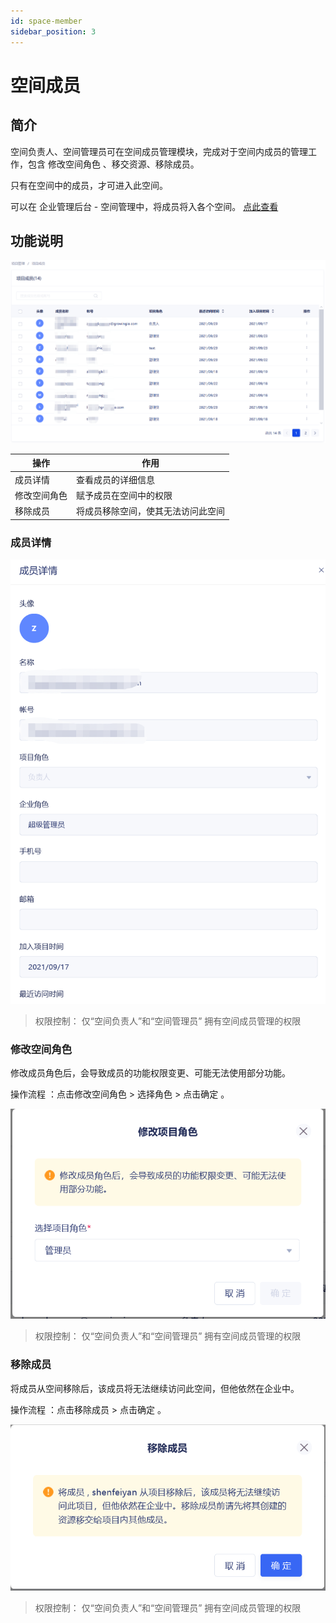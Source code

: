 ```yaml
---
id: space-member
sidebar_position: 3
---
```


# 空间成员

## 简介[](#jian-jie)

空间负责人、空间管理员可在空间成员管理模块，完成对于空间内成员的管理工作，包含 修改空间角色 、移交资源、移除成员。

只有在空间中的成员，才可进入此空间。

可以在 企业管理后台 - 空间管理中，将成员将入各个空间。 [点此查看](https://app.gitbook.com/@growingio/s/op/~/drafts/-MMuEk7ax0sRi_esMUzn/v/v20201200/product-manual/qi-ye-guan-li-hou-tai/zhan-dian-guan-li/cheng-yuan-pei-zhi)​


## 功能说明[](#gong-neng-shuo-ming)

![](/img/assets-M2qbZInaXgdm8kkNosp-MkGt2ZMYX5u3wKvOeja-MkGtPls5AviqjgP6tLlimage.png)

| 操作  | 作用  |
| --- | --- |
| 成员详情 | 查看成员的详细信息 |
| 修改空间角色 | 赋予成员在空间中的权限 |
| 移除成员 | 将成员移除空间，使其无法访问此空间 |


### 成员详情[](#cheng-yuan-xiang-qing)

![](/img/assets-M2qbZInaXgdm8kkNosp-MkGt2ZMYX5u3wKvOeja-MkGtrIC6bjVCqScV6znimage.png)

> 权限控制： 仅“空间负责人”和“空间管理员” 拥有空间成员管理的权限


### 修改空间角色[](#xiu-gai-xiang-mu-jiao-se)

修改成员角色后，会导致成员的功能权限变更、可能无法使用部分功能。

操作流程 ：点击修改空间角色 > 选择角色 > 点击确定 。

![](/img/assets-M2qbZInaXgdm8kkNosp-MkGt2ZMYX5u3wKvOeja-MkGuIqjzLRCrVBS42IQimage.png)

> 权限控制： 仅“空间负责人”和“空间管理员” 拥有空间成员管理的权限


### 移除成员[](#yi-chu-cheng-yuan)

将成员从空间移除后，该成员将无法继续访问此空间，但他依然在企业中。

操作流程 ：点击移除成员 > 点击确定 。

![](/img/assets-M2qbZInaXgdm8kkNosp-MkGt2ZMYX5u3wKvOeja-MkGufp7yyefHOZnz52Gimage.png)

> 权限控制： 仅“空间负责人”和“空间管理员” 拥有空间成员管理的权限
